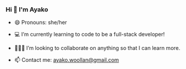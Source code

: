 ### Hi 👋 I'm Ayako
- 😄 Pronouns: she/her

- 💻 I’m currently learning to code to be a full-stack developer!
- 👩🏻‍💻 I’m looking to collaborate on anything so that I can learn more.
 
- 📫 Contact me: ayako.woollan@gmail.com

